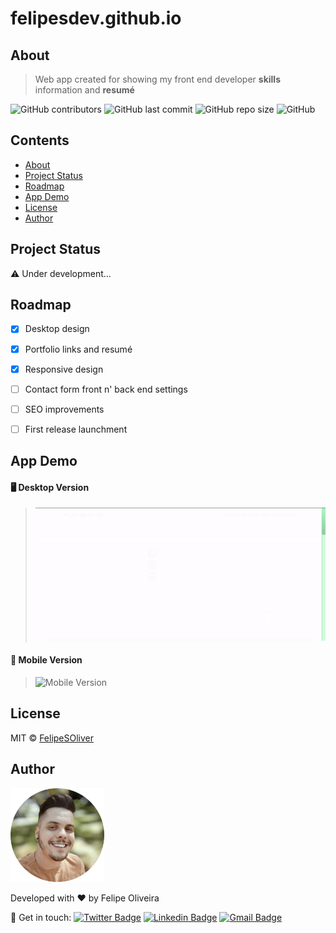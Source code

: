 # felipesdev.github.io



## About

   > Web app created for showing my front end developer **skills** information and **resumé**


   ![GitHub contributors](https://img.shields.io/github/contributors/felipesoliver/felipesdev?color=lightgrey)
   ![GitHub last commit](https://img.shields.io/github/last-commit/felipesoliver/felipesdev?color=lightgrey)
   ![GitHub repo size](https://img.shields.io/github/repo-size/felipesoliver/felipesdev?color=lightgrey)
   ![GitHub](https://img.shields.io/github/license/felipesoliver/felipesdev?color=lightgrey)



## Contents

* [About](#about)
* [Project Status](#project-status)
* [Roadmap](#roadmap)
* [App Demo](#app-demo)
* [License](#license)
* [Author](#author)



## Project Status

&#9888; Under development...



## Roadmap

- [x] Desktop design
- [x] Portfolio links and resumé
- [x] Responsive design 
- [ ] Contact form front n' back end settings
- [ ] SEO improvements
- [ ] First release launchment



## App Demo

#### &#128421; Desktop Version 

> ![Desktop Version](/assets/desktop-version.gif)

#### &#128241; Mobile Version 

> ![Mobile Version](/assets/mobile-version.gif)





## License

MIT © [FelipeSOliver](/LICENSE.md)



## Author

<img src="assets/profilepic.jpg" width="150px">

Developed with &#10084; by Felipe Oliveira 

&#128075; Get in touch: [![Twitter Badge](https://img.shields.io/badge/-@f_soliver-1ca0f1?style=flat&labelColor=1ca0f1&logo=twitter&logoColor=white&link=https://twitter.com/f_soliver)](https://twitter.com/f_soliver) [![Linkedin Badge](https://img.shields.io/badge/-Felipe-blue?style=flat&logo=Linkedin&logoColor=white&link=https://www.linkedin.com/in/fsoliver/)](https://www.linkedin.com/in/fsoliver/) 
[![Gmail Badge](https://img.shields.io/badge/-felipephito@gmail.com-c14438?style=flat&logo=Gmail&logoColor=white&link=mailto:felipephito@gmail.com)](mailto:felipephito@gmail.com)
